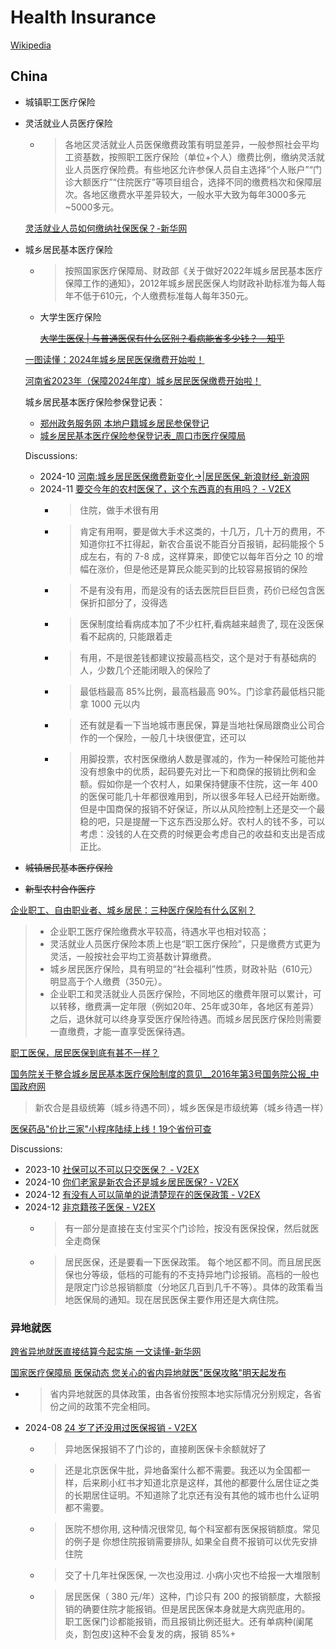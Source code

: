 # Health Insurance
[Wikipedia](https://en.wikipedia.org/wiki/Health_insurance)

## China
- 城镇职工医疗保险

- 灵活就业人员医疗保险
  - > 各地区灵活就业人员医保缴费政策有明显差异，一般参照社会平均工资基数，按照职工医疗保险（单位+个人）缴费比例，缴纳灵活就业人员医疗保险费。有些地区允许参保人员自主选择“个人账户”“门诊大额医疗”“住院医疗”等项目组合，选择不同的缴费档次和保障层次。各地区缴费水平差异较大，一般水平大致为每年3000多元~5000多元。

  [灵活就业人员如何缴纳社保医保？-新华网](http://hq.news.cn/20231002/00dd3d9cc63f44738c88842e5eaa43ba/c.html)

- 城乡居民基本医疗保险
  - > 按照国家医疗保障局、财政部《关于做好2022年城乡居民基本医疗保障工作的通知》，2012年城乡居民医保人均财政补助标准为每人每年不低于610元，个人缴费标准每人每年350元。
  - 大学生医疗保险

    ~~[大学生医保 | 与普通医保有什么区别？看病能省多少钱？ - 知乎](https://zhuanlan.zhihu.com/p/109197149)~~

  [一图读懂：2024年城乡居民医保缴费开始啦！](https://www.spt.gov.cn/xxgk/bmxxgkml/sptqylbzj/fdzdgknr_51742/zcjd_51750/202310/t20231009_4300545.html)

  [河南省2023年（保障2024年度）城乡居民医保缴费开始啦！](https://m12333.cn/policy/mimmu.html)

  城乡居民基本医疗保险参保登记表：
  - [郑州政务服务网 本地户籍城乡居民参保登记](https://zz.hnzwfw.gov.cn/zzzw/bszn/bsznInit.do?serviceUnid=A6AEE64161E5DFA552A26CC42BDF151F)
  - [城乡居民基本医疗保险参保登记表\_周口市医疗保障局](http://ylbzj.zhoukou.gov.cn/sitesources/ybj/page_pc/zmhd/bgxz/article0b79a65ea8a943c6af1ba4411f0dcc98.html)

  Discussions:
  - 2024-10 [河南:城乡居民医保缴费新变化→|居民医保\_新浪财经\_新浪网](https://finance.sina.com.cn/jjxw/2024-10-11/doc-incseqec1375545.shtml)
  - 2024-11 [要交今年的农村医保了，这个东西真的有用吗？ - V2EX](https://www.v2ex.com/t/1089108)
    - > 住院，做手术很有用
    - > 肯定有用啊，要是做大手术这类的，十几万，几十万的费用，不知道你扛不扛得起，新农合虽说不能百分百报销，起码能报个 5 成左右，有的 7-8 成，这样算来，即使它以每年百分之 10 的增幅在涨价，但是他还是算民众能买到的比较容易报销的保险
    - > 不是有没有用，而是没有的话去医院巨巨巨贵，药价已经包含医保折扣部分了，没得选
    - > 医保制度给看病成本加了不少杠杆,看病越来越贵了, 现在没医保看不起病的, 只能跟着走
    - > 有用，不是很差钱都建议按最高档交，这个是对于有基础病的人，少数几个还能闭眼入的保险了
    - > 最低档最高 85%比例，最高档最高 90%。门诊拿药最低档只能拿 1000 元以内
    - > 还有就是看一下当地城市惠民保，算是当地社保局跟商业公司合作的一个保险，一般几十块很便宜，还可以
    - > 用脚投票，农村医保缴纳人数是骤减的，作为一种保险可能他并没有想象中的优质，起码要先对比一下和商保的报销比例和金额。假如你是一个农村人，如果保持健康不住院，这一年 400 的医保可能几十年都很难用到，所以很多年轻人已经开始断缴。但是中国商保的报销不好保证，所以从风险控制上还是交一个最稳的吧，只是提醒一下这东西没那么好。农村人的钱不多，可以考虑：没钱的人在交费的时候更会考虑自己的收益和支出是否成正比。

- ~~城镇居民基本医疗保险~~

- ~~新型农村合作医疗~~

[企业职工、自由职业者、城乡居民：三种医疗保险有什么区别？](https://m12333.cn/qa/puy.html)
> - 企业职工医疗保险缴费水平较高，待遇水平也相对较高；
> - 灵活就业人员医疗保险本质上也是“职工医疗保险”，只是缴费方式更为灵活，一般按社会平均工资基数计算缴费。
> - 城乡居民医疗保险，具有明显的“社会福利”性质，财政补贴（610元）明显高于个人缴费（350元）。
> - 企业职工和灵活就业人员医疗保险，不同地区的缴费年限可以累计，可以转移，缴费满一定年限（例如20年、25年或30年，各地区有差异）之后，退休就可以终身享受医疗保险待遇。而城乡居民医疗保险则需要一直缴费，才能一直享受医保待遇。

[职工医保，居民医保到底有甚不一样？](http://xxgk.jccq.gov.cn/qzf/cqylbzj/fdzdgknr/gzdt/202309/t20230914_1853652.shtml)

[国务院关于整合城乡居民基本医疗保险制度的意见\_\_2016年第3号国务院公报\_中国政府网](https://www.gov.cn/gongbao/content/2016/content_5036268.htm)
> 新农合是县级统筹（城乡待遇不同），城乡医保是市级统筹（城乡待遇一样）

[医保药品"价比三家"小程序陆续上线！19个省份可查](https://content-static.cctvnews.cctv.com/snow-book/index.html?item_id=6302611336261837621)

Discussions:
- 2023-10 [社保可以不可以只交医保？ - V2EX](https://www.v2ex.com/t/982735)
- 2024-10 [你们老家是新农合还是城乡居民医保? - V2EX](https://www.v2ex.com/t/1082762)
- 2024-12 [有没有人可以简单的说清楚现在的医保政策 - V2EX](https://v2ex.com/t/1096317)
- 2024-12 [非京籍孩子医保 - V2EX](https://www.v2ex.com/t/1099068)
  - > 有一部分是直接在支付宝买个门诊险，按没有医保投保，然后就医全走商保
  - > 居民医保，还是要看一下医保政策。 每个地区都不同。而且居民医保也分等级，低档的可能有的不支持异地门诊报销。高档的一般也是限定门诊总报销额度（分地区几百到几千不等）。具体的政策看当地医保局的通知。现在居民医保主要作用还是大病住院。

### 异地就医
[跨省异地就医直接结算今起实施 一文读懂-新华网](https://www.news.cn/politics/2023-01/01/c_1129249881.htm)

[国家医疗保障局 医保动态 您关心的省内异地就医"医保攻略"明天起发布](https://www.nhsa.gov.cn/art/2024/6/16/art_14_12938.html)
- > 省内异地就医的具体政策，由各省份按照本地实际情况分别规定，各省份之间的政策不完全相同。

- 2024-08 [24 岁了还没用过医保报销 - V2EX](https://www.v2ex.com/t/1068956)
  - > 异地医保报销不了门诊的，直接刷医保卡余额就好了
  - > 还是北京医保牛批，异地备案什么都不需要。我还以为全国都一样，后来刷小红书才知道北京是这样，其他的都要什么居住证之类的长期居住证明。不知道除了北京还有没有其他的城市也什么证明都不需要。
  - > 医院不想你用, 这种情况很常见, 每个科室都有医保报销额度。常见的例子是 你想住院报销需要排队, 如果全自费不报销可以优先安排住院
  - > 交了十几年社保医保, 一次也没用过. 小病小灾也不给报一大堆限制
  - > 居民医保（ 380 元/年）这种，门诊只有 200 的报销额度，大额报销的确要住院才能报销。但是居民医保本身就是大病兜底用的。  
    > 职工医保门诊都能报销，而且报销比例还挺大。还有单病种(阑尾炎，割包皮)这种不会复发的病，报销 85%+